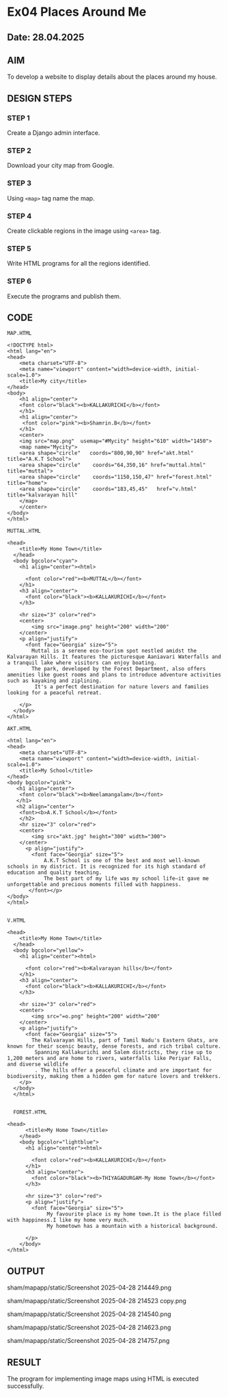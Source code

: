 # Ex04 Places Around Me
## Date: 28.04.2025

## AIM
To develop a website to display details about the places around my house.

## DESIGN STEPS

### STEP 1
Create a Django admin interface.

### STEP 2
Download your city map from Google.

### STEP 3
Using ```<map>``` tag name the map.

### STEP 4
Create clickable regions in the image using ```<area>``` tag.

### STEP 5
Write HTML programs for all the regions identified.

### STEP 6
Execute the programs and publish them.

## CODE
```
MAP.HTML

<!DOCTYPE html>
<html lang="en">
<head>
    <meta charset="UTF-8">
    <meta name="viewport" content="width=device-width, initial-scale=1.0">
    <title>My city</title>
</head>
<body>
    <h1 align="center">
    <font color="black"><b>KALLAKURICHI</b></font>
    </h1>
    <h1 align="center">
     <font color="pink"><b>Shamrin.B</b></font>   
    </h1>  
    <center>
    <img src="map.png"  usemap="#Mycity" height="610" width="1450">
    <map name="Mycity">
    <area shape="circle"   coords="800,90,90" href="akt.html" title="A.K.T School">
    <area shape="circle"    coords="64,350,16" href="muttal.html" title="muttal">
    <area shape="circle"    coords="1150,150,47" href="forest.html" title="home">
    <area shape="circle"    coords="183,45,45"   href="v.html"      title="kalvarayan hill"
    </map>
    </center>  
</body>
</html>

MUTTAL.HTML

<head>
    <title>My Home Town</title>  
  </head>
  <body bgcolor="cyan">
    <h1 align="center"><html>

      <font color="red"><b>MUTTAL</b></font>
    </h1>  
    <h3 align="center">
      <font color="black"><b>KALLAKURICHI</b></font>
    </h3>
    
    <hr size="3" color="red">
    <center>
        <img src="image.png" height="200" width="200"
    </center>
    <p align="justify">
      <font face="Georgia" size="5">
        Muttal is a serene eco-tourism spot nestled amidst the Kalvarayan Hills. It features the picturesque Aaniavari Waterfalls and a tranquil lake where visitors can enjoy boating. 
        The park, developed by the Forest Department, also offers amenities like guest rooms and plans to introduce adventure activities such as kayaking and ziplining.
         It's a perfect destination for nature lovers and families looking for a peaceful retreat.

    </p>
  </body>
</html>

AKT.HTML

<html lang="en">
<head>
    <meta charset="UTF-8">
    <meta name="viewport" content="width=device-width, initial-scale=1.0">
    <title>My School</title>
</head>
<body bgcolor="pink">
   <h1 align="center">
    <font color="black"><b>Neelamangalam</b></font>
   </h1> 
   <h2 align="center">
    <font><b>A.K.T School</b></font>
    </h2>
    <hr size="3" color="red">
    <center>
        <img src="akt.jpg" height="300" width="300">
    </center>
      <p align="justify">
        <font face="Georgia" size="5">
            A.K.T School is one of the best and most well-known schools in my district. It is recognized for its high standard of education and quality teaching.
            The best part of my life was my school life—it gave me unforgettable and precious moments filled with happiness.
       </font></p>     
</body>
</html>


V.HTML

<head>
    <title>My Home Town</title>  
  </head>
  <body bgcolor="yellow">
    <h1 align="center"><html>
  
      <font color="red"><b>Kalvarayan hills</b></font>
    </h1>  
    <h3 align="center">
      <font color="black"><b>KALLAKURICHI</b></font>
    </h3>
    
    <hr size="3" color="red">
    <center>
        <img src="=o.png" height="200" width="200"
    </center>
    <p align="justify">
      <font face="Georgia" size="5">
        The Kalvarayan Hills, part of Tamil Nadu's Eastern Ghats, are known for their scenic beauty, dense forests, and rich tribal culture.
         Spanning Kallakurichi and Salem districts, they rise up to 1,200 meters and are home to rivers, waterfalls like Periyar Falls, and diverse wildlife
         . The hills offer a peaceful climate and are important for biodiversity, making them a hidden gem for nature lovers and trekkers.
    </p>
  </body>
  </html>
  

  FOREST.HTML

<head>
      <title>My Home Town</title>  
    </head>
    <body bgcolor="lightblue">
      <h1 align="center"><html>

        <font color="red"><b>KALLAKURICHI</b></font>
      </h1>  
      <h3 align="center">
        <font color="black"><b>THIYAGADURGAM-My Home Town</b></font>
      </h3>
      
      <hr size="3" color="red">
      <p align="justify">
        <font face="Georgia" size="5">
             My favourite place is my home town.It is the place filled with happiness.I like my home very much.
             My hometown has a mountain with a historical background.

      </p>
    </body>
</html>

```
## OUTPUT

sham/mapapp/static/Screenshot 2025-04-28 214449.png

sham/mapapp/static/Screenshot 2025-04-28 214523 copy.png

sham/mapapp/static/Screenshot 2025-04-28 214540.png

sham/mapapp/static/Screenshot 2025-04-28 214623.png

sham/mapapp/static/Screenshot 2025-04-28 214757.png


## RESULT
The program for implementing image maps using HTML is executed successfully.
